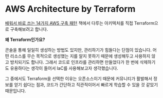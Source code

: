 # AWS Architecture by Terraform

[배워서 바로 쓰는 14가지 AWS 구축 패턴](https://www.yes24.com/Product/Goods/88240901) 책에서 다루는 아키텍처를 직접 Terraform으로 구축해보려고 합니다.

**왜 Terraform인가요?**

콘솔을 통해 일일히 생성하는 방법도 있지만, 관리하기가 힘들다는 단점이 있습니다. 어떤 리소스를 무슨 목적으로 생성했는 지를 알지 못하기 때문에 생성해두고 사용하지 않고 방치되기도 합니다. 그래서 코드로 인프라를 관리하면 만들었다가 한 번에 삭제하기도 유용하다는 생각이 들어서 IaC를 사용해보고자 생각했습니다.

그 중에서도 Terraform을 선택한 이유는 오픈소스이기 때문에 커뮤니티가 활발해서 정보를 얻기 쉽다는 점과, 코드가 간단하고 직관적이어서 빠르게 학습할 수 있을 것 같았기 때문입니다.
